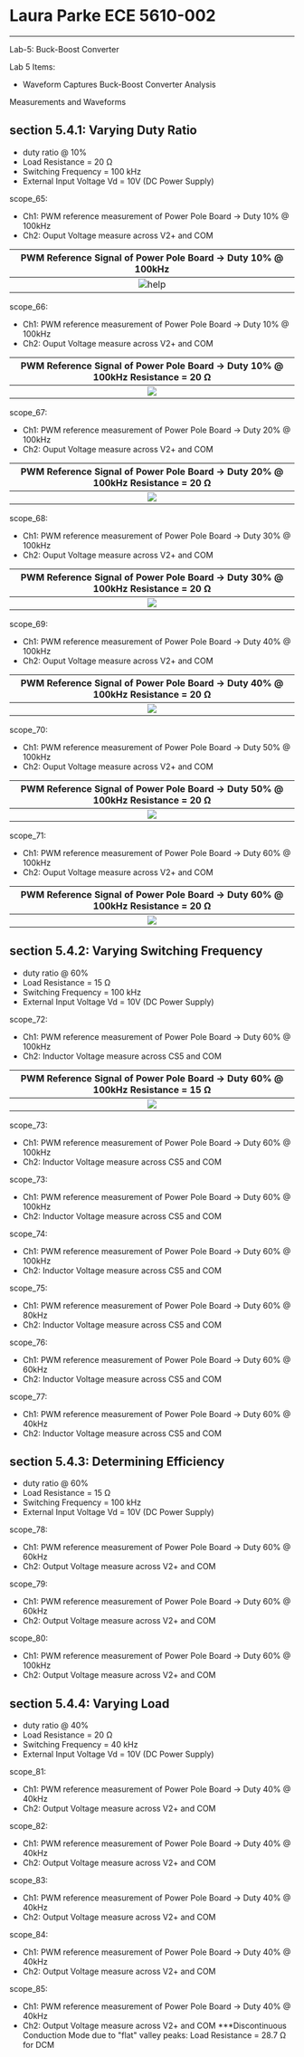 # Laura Parke ECE 5610-002
---------------------------------------------------------
Lab-5: Buck-Boost Converter

Lab 5 Items:
- Waveform Captures
Buck-Boost Converter Analysis

Measurements and Waveforms

section 5.4.1: Varying Duty Ratio
----------------------------------------------------------
- duty ratio @ 10%
- Load Resistance = 20 Ω
- Switching Frequency = 100 kHz
- External Input Voltage Vd = 10V (DC Power Supply)

scope_65:
- Ch1: PWM reference measurement of Power Pole Board -> Duty 10% @ 100kHz
- Ch2: Ouput Voltage measure across V2+ and COM

 PWM Reference Signal of Power Pole Board -> Duty 10% @ 100kHz|
:-------------------------:|
![help](FiveLab/scope_6_five.bmp) |

scope_66:
- Ch1: PWM reference measurement of Power Pole Board -> Duty 10% @ 100kHz
- Ch2: Ouput Voltage measure across V2+ and COM
  
 PWM Reference Signal of Power Pole Board -> Duty 10% @ 100kHz Resistance = 20 Ω |
:-------------------------:|
![](5Data/scope_66.bmp) |

scope_67:
- Ch1: PWM reference measurement of Power Pole Board -> Duty 20% @ 100kHz
- Ch2: Ouput Voltage measure across V2+ and COM

 PWM Reference Signal of Power Pole Board -> Duty 20% @ 100kHz Resistance = 20 Ω |
:-------------------------:|
![](5Data/scope_67.bmp) |

scope_68:
- Ch1: PWM reference measurement of Power Pole Board -> Duty 30% @ 100kHz
- Ch2: Ouput Voltage measure across V2+ and COM

 PWM Reference Signal of Power Pole Board -> Duty 30% @ 100kHz Resistance = 20 Ω |
:-------------------------:|
![](5Data/scope_68.bmp) |

scope_69:
- Ch1: PWM reference measurement of Power Pole Board -> Duty 40% @ 100kHz
- Ch2: Ouput Voltage measure across V2+ and COM

 PWM Reference Signal of Power Pole Board -> Duty 40% @ 100kHz Resistance = 20 Ω |
:-------------------------:|
![](5Data/scope_69.bmp) |

scope_70:
- Ch1: PWM reference measurement of Power Pole Board -> Duty 50% @ 100kHz
- Ch2: Ouput Voltage measure across V2+ and COM

 PWM Reference Signal of Power Pole Board -> Duty 50% @ 100kHz Resistance = 20 Ω |
:-------------------------:|
![](5Data/scope_70.bmp) |

scope_71:
- Ch1: PWM reference measurement of Power Pole Board -> Duty 60% @ 100kHz
- Ch2: Ouput Voltage measure across V2+ and COM

 PWM Reference Signal of Power Pole Board -> Duty 60% @ 100kHz Resistance = 20 Ω |
:-------------------------:|
![](5Data/scope_71.bmp) |

section 5.4.2: Varying Switching Frequency
----------------------------------------------------------
- duty ratio @ 60%
- Load Resistance = 15 Ω
- Switching Frequency = 100 kHz
- External Input Voltage Vd = 10V (DC Power Supply)

scope_72:
- Ch1: PWM reference measurement of Power Pole Board -> Duty 60% @ 100kHz
- Ch2: Inductor Voltage measure across CS5 and COM

 PWM Reference Signal of Power Pole Board -> Duty 60% @ 100kHz Resistance = 15 Ω |
:-------------------------:|
![](5Data/scope_72.bmp) |

scope_73:
- Ch1: PWM reference measurement of Power Pole Board -> Duty 60% @ 100kHz
- Ch2: Inductor Voltage measure across CS5 and COM

scope_73:
- Ch1: PWM reference measurement of Power Pole Board -> Duty 60% @ 100kHz
- Ch2: Inductor Voltage measure across CS5 and COM

scope_74:
- Ch1: PWM reference measurement of Power Pole Board -> Duty 60% @ 100kHz
- Ch2: Inductor Voltage measure across CS5 and COM

scope_75:
- Ch1: PWM reference measurement of Power Pole Board -> Duty 60% @ 80kHz
- Ch2: Inductor Voltage measure across CS5 and COM

scope_76:
- Ch1: PWM reference measurement of Power Pole Board -> Duty 60% @ 60kHz
- Ch2: Inductor Voltage measure across CS5 and COM

scope_77:
- Ch1: PWM reference measurement of Power Pole Board -> Duty 60% @ 40kHz
- Ch2: Inductor Voltage measure across CS5 and COM



section 5.4.3: Determining Efficiency
----------------------------------------------------------
- duty ratio @ 60%
- Load Resistance = 15 Ω
- Switching Frequency = 100 kHz
- External Input Voltage Vd = 10V (DC Power Supply)

scope_78:
- Ch1: PWM reference measurement of Power Pole Board -> Duty 60% @ 60kHz
- Ch2: Output Voltage measure across V2+ and COM

scope_79:
- Ch1: PWM reference measurement of Power Pole Board -> Duty 60% @ 60kHz
- Ch2: Output Voltage measure across V2+ and COM

scope_80:
- Ch1: PWM reference measurement of Power Pole Board -> Duty 60% @ 100kHz
- Ch2: Output Voltage measure across V2+ and COM

section 5.4.4: Varying Load
----------------------------------------------------------
- duty ratio @ 40%
- Load Resistance = 20 Ω
- Switching Frequency = 40 kHz
- External Input Voltage Vd = 10V (DC Power Supply)

scope_81:
- Ch1: PWM reference measurement of Power Pole Board -> Duty 40% @ 40kHz
- Ch2: Output Voltage measure across V2+ and COM

scope_82:
- Ch1: PWM reference measurement of Power Pole Board -> Duty 40% @ 40kHz
- Ch2: Output Voltage measure across V2+ and COM

scope_83:
- Ch1: PWM reference measurement of Power Pole Board -> Duty 40% @ 40kHz
- Ch2: Output Voltage measure across V2+ and COM

scope_84:
- Ch1: PWM reference measurement of Power Pole Board -> Duty 40% @ 40kHz
- Ch2: Output Voltage measure across V2+ and COM

scope_85:
- Ch1: PWM reference measurement of Power Pole Board -> Duty 40% @ 40kHz
- Ch2: Output Voltage measure across V2+ and COM
***Discontinuous Conduction Mode due to "flat" valley peaks:
  Load Resistance = 28.7 Ω for DCM

